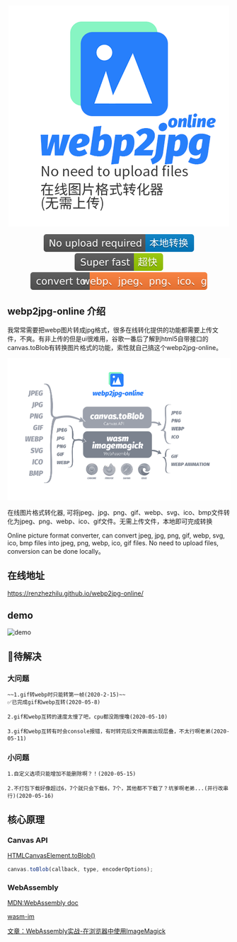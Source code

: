 <center>

![title](./cdn/og_image2.png)

<!-- from shields.io/ -->

![title](./cdn/badges/01.svg)
![title](./cdn/badges/02.svg)
![title](./cdn/badges/03.svg)

</center>

## webp2jpg-online 介绍

我常常需要把webp图片转成jpg格式，很多在线转化提供的功能都需要上传文件，不爽。有非上传的但是ui很难用，谷歌一番后了解到html5自带接口的canvas.toBlob有转换图片格式的功能，索性就自己搞这个webp2jpg-online。


![title](./cdn/format.png)

在线图片格式转化器, 可将jpeg、jpg、png、gif、webp、svg、ico、bmp文件转化为jpeg、png、webp、ico、gif文件。无需上传文件，本地即可完成转换

Online picture format converter, can convert jpeg, jpg, png, gif, webp, svg, ico, bmp files into jpeg, png, webp, ico, gif files. No need to upload files, conversion can be done locally。

## 在线地址

https://renzhezhilu.github.io/webp2jpg-online/

## demo

![demo](./cdn/v2_demo.gif)

## 🔧待解决
### 大问题
    ~~1.gif转webp时只能转第一帧(2020-2-15)~~ 
    ✅已完成gif和webp互转(2020-05-8)

    2.gif和webp互转的速度太慢了吧，cpu都没跑慢噜(2020-05-10)

    3.gif和webp互转有时会console报错，有时转完后文件画面出现层叠，不太行啊老弟(2020-05-11)
### 小问题
    1.自定义选项只能增加不能删除啊？！(2020-05-15)

    2.不打包下载好像超过6，7个就只会下载6，7个，其他都不下载了？坑爹啊老弟...(并行改串行)(2020-05-16)

## 核心原理
### Canvas API

[HTMLCanvasElement.toBlob()](https://developer.mozilla.org/zh-CN/docs/Web/API/HTMLCanvasElement/toBlob)

<!-- https://codepen.io/random233/pen/PowBBaa?editors=1000 -->
``` javascript
canvas.toBlob(callback, type, encoderOptions);
```
### WebAssembly
[MDN:WebAssembly doc](https://developer.mozilla.org/zh-CN/docs/WebAssembly)

[wasm-im ](https://github.com/mk33mk333/wasm-im)

[文章：WebAssembly实战-在浏览器中使用ImageMagick](https://cloud.tencent.com/developer/article/1554176)



